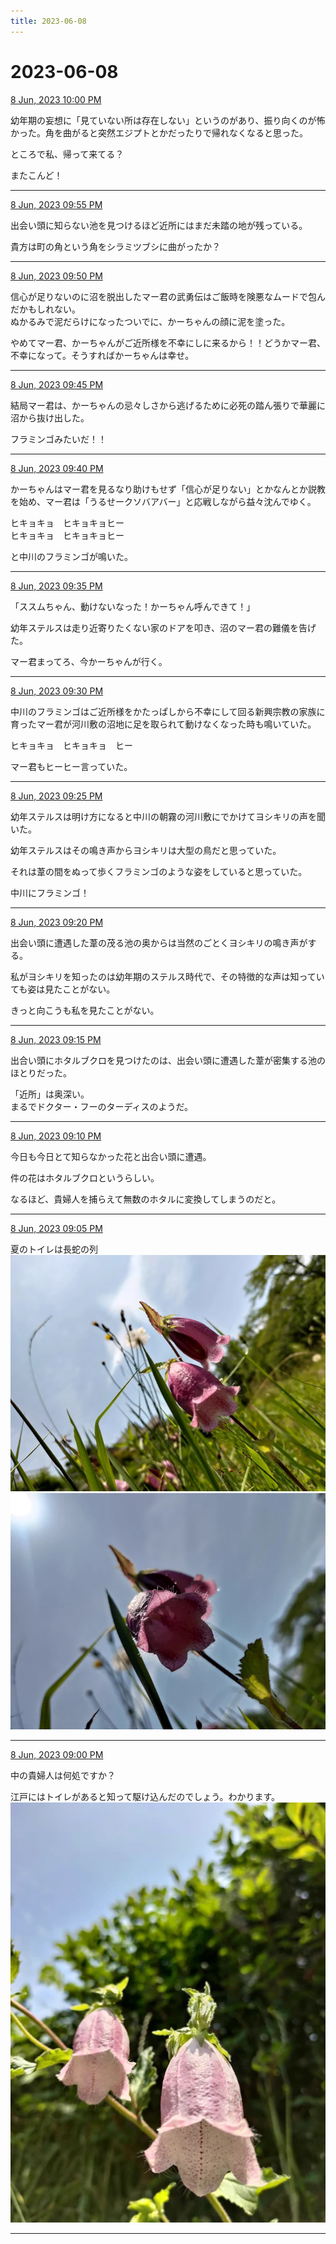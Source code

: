 ```yaml
---
title: 2023-06-08
---
```

# 2023-06-08

[8 Jun, 2023 10:00 PM](https://twitter.com/hirasawa/status/1666792201186336768#m)

幼年期の妄想に「見ていない所は存在しない」というのがあり、振り向くのが怖かった。角を曲がると突然エジプトとかだったりで帰れなくなると思った。  
  
ところで私、帰って来てる？  
  
またこんど！

---

[8 Jun, 2023 09:55 PM](https://twitter.com/hirasawa/status/1666790931503382528#m)

出会い頭に知らない池を見つけるほど近所にはまだ未踏の地が残っている。  
  
貴方は町の角という角をシラミツブシに曲がったか？

---

[8 Jun, 2023 09:50 PM](https://twitter.com/hirasawa/status/1666789673232916481#m)

信心が足りないのに沼を脱出したマー君の武勇伝はご飯時を険悪なムードで包んだかもしれない。  
ぬかるみで泥だらけになったついでに、かーちゃんの顔に泥を塗った。  
  
やめてマー君、かーちゃんがご近所様を不幸にしに来るから！！どうかマー君、不幸になって。そうすればかーちゃんは幸せ。

---

[8 Jun, 2023 09:45 PM](https://twitter.com/hirasawa/status/1666788415290118144#m)

結局マー君は、かーちゃんの忌々しさから逃げるために必死の踏ん張りで華麗に沼から抜け出した。  
  
フラミンゴみたいだ！！

---

[8 Jun, 2023 09:40 PM](https://twitter.com/hirasawa/status/1666787156659154948#m)

かーちゃんはマー君を見るなり助けもせず「信心が足りない」とかなんとか説教を始め、マー君は「うるせークソバアバー」と応戦しながら益々沈んでゆく。  
  
ヒキョキョ　ヒキョキョヒー  
ヒキョキョ　ヒキョキョヒー  
  
と中川のフラミンゴが鳴いた。

---

[8 Jun, 2023 09:35 PM](https://twitter.com/hirasawa/status/1666785898653003779#m)

「ススムちゃん、動けないなった！かーちゃん呼んできて！」  
  
幼年ステルスは走り近寄りたくない家のドアを叩き、沼のマー君の難儀を告げた。  
  
マー君まってろ、今かーちゃんが行く。

---

[8 Jun, 2023 09:30 PM](https://twitter.com/hirasawa/status/1666784643767566337#m)

中川のフラミンゴはご近所様をかたっぱしから不幸にして回る新興宗教の家族に育ったマー君が河川敷の沼地に足を取られて動けなくなった時も鳴いていた。  
  
ヒキョキョ　ヒキョキョ　ヒー  
  
マー君もヒーヒー言っていた。

---

[8 Jun, 2023 09:25 PM](https://twitter.com/hirasawa/status/1666783382036963334#m)

幼年ステルスは明け方になると中川の朝霧の河川敷にでかけてヨシキリの声を聞いた。  
  
幼年ステルスはその鳴き声からヨシキリは大型の鳥だと思っていた。  
  
それは葦の間をぬって歩くフラミンゴのような姿をしていると思っていた。  
  
中川にフラミンゴ！

---

[8 Jun, 2023 09:20 PM](https://twitter.com/hirasawa/status/1666782123716493312#m)

出会い頭に遭遇した葦の茂る池の奥からは当然のごとくヨシキリの鳴き声がする。  
  
私がヨシキリを知ったのは幼年期のステルス時代で、その特徴的な声は知っていても姿は見たことがない。  
  
きっと向こうも私を見たことがない。

---

[8 Jun, 2023 09:15 PM](https://twitter.com/hirasawa/status/1666780866255675395#m)

出合い頭にホタルブクロを見つけたのは、出会い頭に遭遇した葦が密集する池のほとりだった。  
  
「近所」は奥深い。  
まるでドクター・フーのターディスのようだ。

---

[8 Jun, 2023 09:10 PM](https://twitter.com/hirasawa/status/1666779606895009793#m)

今日も今日とて知らなかった花と出合い頭に遭遇。  
  
件の花はホタルブクロというらしい。  
  
なるほど、貴婦人を捕らえて無数のホタルに変換してしまうのだと。

---

[8 Jun, 2023 09:05 PM](https://twitter.com/hirasawa/status/1666778349056950281#m)

夏のトイレは長蛇の列
![image](images/2023-06-08-12-0.png)
![image](images/2023-06-08-12-1.png)

---

[8 Jun, 2023 09:00 PM](https://twitter.com/hirasawa/status/1666777104158011392#m)

中の貴婦人は何処ですか？  
  
江戸にはトイレがあると知って駆け込んだのでしょう。わかります。
![image](images/2023-06-08-13-0.png)

---

